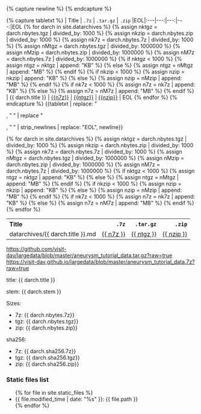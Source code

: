---
---

<!--
We're using Liquid here somewhat unusually to have it output MARKDOWN instead
of the usual HTML. But, the challenge is that Markdown is highly sensitive to
newlines and Liquid is somewhat unpredictable in the creation of newlines.
So, first, we need to create a Liquid variable that represents
a NEWLINE. That is that the first capture block is all about. Then, we capture
the entire Markdown table as a single Liquid string variable, tabletxt, with
'EOL' representing the end of each line of the table. Finally, we output the
Markdown table, striping all newlines that Liquid may have inserted, replacing
any HTML <p> and </p> that Liquid may have inserted with spaces and then finally
replacing the EOLs with real newlines.
-->
{% capture newline %}
{% endcapture %}

{% capture tabletxt %}
| Title | `.7z` | `.tar.gz` | `.zip` |EOL|:---|---:|---:|---:|EOL
{% for darch in site.datarchives %}
    {% assign nktgz = darch.nbytes.tgz | divided_by: 1000 %}
    {% assign nkzip = darch.nbytes.zip | divided_by: 1000 %}
    {% assign nk7z = darch.nbytes.7z | divided_by: 1000 %}
    {% assign nMtgz = darch.nbytes.tgz | divided_by: 1000000 %}
    {% assign nMzip = darch.nbytes.zip | divided_by: 1000000 %}
    {% assign nM7z = darch.nbytes.7z | divided_by: 1000000 %}
    {% if nktgz < 1000 %}
        {% assign ntgz = nktgz | append: "KB" %}
    {% else %}
        {% assign ntgz = nMtgz | append: "MB" %}
    {% endif %}
    {% if nkzip < 1000 %}
        {% assign nzip = nkzip | append: "KB" %}
    {% else %}
        {% assign nzip = nMzip | append: "MB" %}
    {% endif %}
    {% if nk7z < 1000 %}
        {% assign n7z = nk7z | append: "KB" %}
    {% else %}
        {% assign n7z = nM7z | append: "MB" %}
    {% endif %}
| {{ darch.title }} | [{{n7z}}]({{site.rawdata_baseurl}}/{{darch.stem}}.7z?raw=true) | [{{ntgz}}]({{site.rawdata_baseurl}}/{{darch.stem}}.tar.gz?raw=true) | [{{nzip}}]({{site.rawdata_baseurl}}/{{darch.stem}}.zip?raw=true) | EOL
{% endfor %}
{% endcapture %}
{{tabletxt | replace: "<p>, " " | replace "</p>, " " | strip_newlines | replace: "EOL", newline}}


<!-- Here is the normal HTML way -->
<table>
  <tr>
    <th style="text-align: left">Title</th>
    <th style="text-align: right"><code>.7z</code></th>
    <th style="text-align: right"><code>.tar.gz</code></th>
    <th style="text-align: right"><code>.zip</code></th>
  </tr>
{% for darch in site.datarchives %}
    {% assign nktgz = darch.nbytes.tgz | divided_by: 1000 %}
    {% assign nkzip = darch.nbytes.zip | divided_by: 1000 %}
    {% assign nk7z = darch.nbytes.7z | divided_by: 1000 %}
    {% assign nMtgz = darch.nbytes.tgz | divided_by: 1000000 %}
    {% assign nMzip = darch.nbytes.zip | divided_by: 1000000 %}
    {% assign nM7z = darch.nbytes.7z | divided_by: 1000000 %}
    {% if nktgz < 1000 %}
        {% assign ntgz = nktgz | append: "KB" %}
    {% else %}
        {% assign ntgz = nMtgz | append: "MB" %}
    {% endif %}
    {% if nkzip < 1000 %}
        {% assign nzip = nkzip | append: "KB" %}
    {% else %}
        {% assign nzip = nMzip | append: "MB" %}
    {% endif %}
    {% if nk7z < 1000 %}
        {% assign n7z = nk7z | append: "KB" %}
    {% else %}
        {% assign n7z = nM7z | append: "MB" %}
    {% endif %}
    <tr>
        <td style="text-align: left">datarchives/{{ darch.title }}.md</td>
        <td style="text-align: right"><a href="{{ site.rawdata_baseurl }}/{{ darch.stem }}.7z?raw=true">{{ n7z }}</a></td>
        <td style="text-align: right"><a href="{{ site.rawdata_baseurl }}/{{ darch.stem }}.tar.gz?raw=true">{{ ntgz }}</a></td>
        <td style="text-align: right"><a href="{{ site.rawdata_baseurl }}/{{ darch.stem }}.zip?raw=true">{{ nzip }}</a></td>
    </tr>
{% endfor %}
</table>

https://github.com/visit-dav/largedata/blob/master/aneurysm_tutorial_data.tar.gz?raw=true
https://visit-dav.github.io/largedata/blob/master/aneurysm_tutorial_data.7z?raw=true


<p>title: {{ darch.title }}</p>
<p>stem: {{ darch.stem }}</p>
<p>Sizes:</p>
<ul>
<li>7z: {{ darch.nbytes.7z}}</li>
<li>tgz: {{ darch.nbytes.tgz}}</li>
<li>zip: {{ darch.nbytes.zip}}</li>
</ul>
<p>sha256:</p>
<ul>
<li>7z: {{ darch.sha256.7z}}</li>
<li>tgz: {{ darch.sha256.tgz}}</li>
<li>zip: {{ darch.sha256.zip}}</li>
</ul>

### Static files list
<ul>
{% for file in site.static_files %}
<li>{{ file.modified_time | date: "%s" }}: {{ file.path }}</li>
{% endfor %}
</ul>

